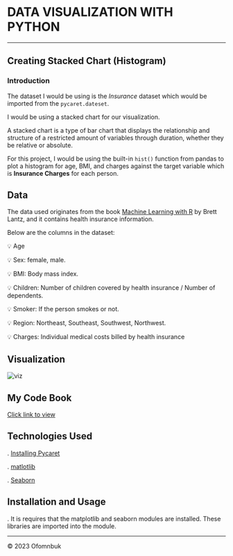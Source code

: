 # DATA VISUALIZATION WITH PYTHON
---
## Creating Stacked Chart (Histogram) 


### Introduction

The dataset I would be using is the *Insurance* dataset which would be imported from the `pycaret.dateset`.

I would be using a stacked chart for our visualization.

A stacked chart is a type of bar chart that displays the relationship and structure of a restricted amount of variables through duration, whether they be relative or absolute.

For  this project, I would be using the built-in `hist()` function from pandas to plot a histogram for age, BMI, and charges against the target variable which is **Insurance Charges** for each person.


## Data

The data used originates from the book [Machine Learning with R](https://www.amazon.com/Machine-Learning-R-Brett-Lantz/dp/1782162143/ref=as_li_ss_tl?ie=UTF8&linkCode=ll1&tag=learnds-20&linkId=acc9debcffa9ec9b8dc01374ead56eaf&language=en_US) by Brett Lantz, and it contains health insurance information.

Below are the columns in the dataset:

💡 Age

💡 Sex:  female, male.

💡 BMI: Body mass index.

💡 Children: Number of children covered by health insurance / Number of dependents.

💡 Smoker: If the person smokes or not.

💡 Region: Northeast, Southeast, Southwest, Northwest.

💡 Charges: Individual medical costs billed by health insurance


## Visualization

![viz](https://user-images.githubusercontent.com/122539866/230698823-10054ef0-ddb6-4016-934e-c8c6495dc8df.png)


## My Code Book
[Click link to view](http://localhost:8888/notebooks/OneDrive/Documents/Ann%20Python/Pycaret/Untitled.ipynb?kernel_name=python3)


## Technologies Used
. [Installing Pycaret](https://pycaret.gitbook.io/docs/)

. [matlotlib](https://matplotlib.org/)

. [Seaborn](https://seaborn.pydata.org/)

## Installation and Usage
. It is requires that the matplotlib and seaborn modules are installed. These libraries are imported into the module.

---

&copy; 2023 Ofomnbuk

<!-- markdownlint-enable -->


